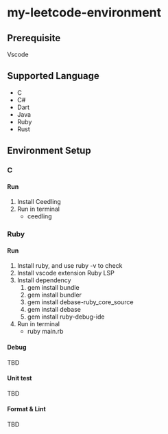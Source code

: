 # my-leetcode-environment

## Prerequisite

Vscode

## Supported Language

- C
- C#
- Dart
- Java
- Ruby
- Rust

## Environment Setup

### C

#### Run

1. Install Ceedling
2. Run in terminal
   - ceedling

### Ruby

#### Run

1. Install ruby, and use ruby -v to check
2. Install vscode extension Ruby LSP
3. Install dependency
   1. gem install bundle
   2. gem install bundler
   3. gem install debase-ruby_core_source
   4. gem install debase
   5. gem install ruby-debug-ide
4. Run in terminal
   - ruby main.rb

#### Debug

TBD

#### Unit test

TBD

#### Format & Lint

TBD

